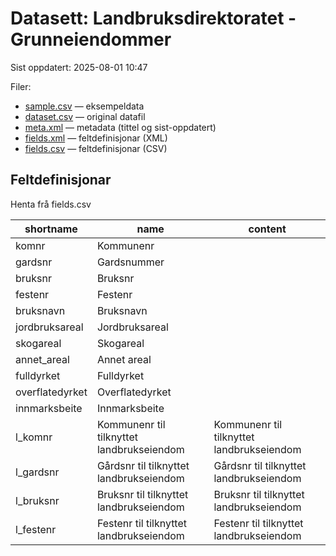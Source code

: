 # Datasett:     Landbruksdirektoratet - Grunneiendommer
 Sist oppdatert: 2025-08-01 10:47

 Filer:
 - [sample.csv](sample.csv) — eksempeldata
 - [dataset.csv](dataset.csv) — original datafil
 - [meta.xml](meta.xml) — metadata (tittel og sist-oppdatert)
 - [fields.xml](fields.xml) — feltdefinisjonar (XML)
 - [fields.csv](fields.csv) — feltdefinisjonar (CSV)


## Feltdefinisjonar
Henta frå fields.csv

| shortname | name | content |
| --- | --- | --- |
| komnr | Kommunenr |  |
| gardsnr | Gardsnummer |  |
| bruksnr | Bruksnr |  |
| festenr | Festenr |  |
| bruksnavn | Bruksnavn |  |
| jordbruksareal | Jordbruksareal |  |
| skogareal | Skogareal |  |
| annet_areal | Annet areal |  |
| fulldyrket | Fulldyrket |  |
| overflatedyrket | Overflatedyrket |  |
| innmarksbeite | Innmarksbeite |  |
| l_komnr | Kommunenr til tilknyttet landbrukseiendom | Kommunenr til tilknyttet landbrukseiendom |
| l_gardsnr | Gårdsnr til tilknyttet landbrukseiendom | Gårdsnr til tilknyttet landbrukseiendom |
| l_bruksnr | Bruksnr til tilknyttet landbrukseiendom | Bruksnr til tilknyttet landbrukseiendom |
| l_festenr | Festenr til tilknyttet landbrukseiendom | Festenr til tilknyttet landbrukseiendom |
